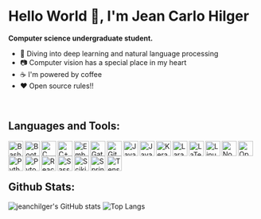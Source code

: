 # Hello World 👋, I'm Jean Carlo Hilger
**Computer science undergraduate student.**

- :microscope: Diving into deep learning and natural language processing
- :camera: Computer vision has a special place in my heart
- :coffee: I'm powered by coffee
- :heart: Open source rules!!

<br />

## Languages and Tools:
<!-- <p align="left"> -->
<img align="left" width="30px" height="auto" alt="Bash" title="Bash" src="https://simpleicons.org/icons/gnubash.svg" />
<img align="left" width="30px" height="auto" alt="Bootstrap" title="Bootstrap" src="https://simpleicons.org/icons/bootstrap.svg" />
<img align="left" width="30px" height="auto" alt="C" title="C" src="https://simpleicons.org/icons/c.svg" />
<img align="left" width="30px" height="auto" alt="C++" title="C++" src="https://simpleicons.org/icons/cplusplus.svg" />
<img align="left" width="30px" height="auto" alt="Emberjs" title="Emberjs" src="https://simpleicons.org/icons/ember-dot-js.svg" />
<img align="left" width="30px" height="auto" alt="Gatsby" title="Gatsby" src="https://simpleicons.org/icons/gatsby.svg" />
<img align="left" width="30px" height="auto" alt="Git" title="Git" src="https://simpleicons.org/icons/git.svg" />
<img align="left" width="30px" height="auto" alt="Java" title="Java" src="https://simpleicons.org/icons/java.svg" />
<img align="left" width="30px" height="auto" alt="JavaScript" title="JavaScript" src="https://simpleicons.org/icons/javascript.svg" />
<img align="left" width="30px" height="auto" alt="Keras" title="Keras" src="https://simpleicons.org/icons/keras.svg" />
<img align="left" width="30px" height="auto" alt="Laravel" title="Laravel" src="https://simpleicons.org/icons/laravel.svg" />
<img align="left" width="30px" height="auto" alt="LaTex" title="LaTex" src="https://simpleicons.org/icons/latex.svg" />
<img align="left" width="30px" height="auto" alt="Linux" title="Linux" src="https://simpleicons.org/icons/linux.svg" />
<img align="left" width="30px" height="auto" alt="Nodejs" title="Nodejs" src="https://simpleicons.org/icons/node-dot-js.svg" />
<img align="left" width="30px" height="auto" alt="OpenCV" title="OpenCV" src="https://simpleicons.org/icons/opencv.svg" />
<img align="left" width="30px" height="auto" alt="Python" title="Python" src="https://simpleicons.org/icons/python.svg" />
<img align="left" width="30px" height="auto" alt="Pytorch" title="Pytorch" src="https://simpleicons.org/icons/pytorch.svg" />
<img align="left" width="30px" height="auto" alt="Reactjs" title="Reactjs" src="https://simpleicons.org/icons/react.svg" />
<img align="left" width="30px" height="auto" alt="Sass" title="Sass" src="https://simpleicons.org/icons/sass.svg" />
<img align="left" width="30px" height="auto" alt="Scikit Learn" title="Scikit Learn" src="https://simpleicons.org/icons/scikit-learn.svg" />
<img align="left" width="30px" height="auto" alt="Spring" title="Spring" src="https://simpleicons.org/icons/spring.svg" />
<img align="left" width="30px" height="auto" alt="Tensorflow" title="Tensorflow" src="https://simpleicons.org/icons/tensorflow.svg" />
<!-- </p> -->

<br />
<br />
<br />

## Github Stats:
<!-- Github Stats -->
![jeanchilger's GitHub stats](https://github-readme-stats.vercel.app/api?username=jeanchilger&show_icons=true&count_private=true&hide_border=true&title_color=fff&text_color=efefef&icon_color=fff&bg_color=45,d44e37,5764a6&include_all_commits=true)
![Top Langs](https://github-readme-stats.vercel.app/api/top-langs/?username=jeanchilger&layout=compact&hide=starlark,objective-c,objective-c%2B%2B&langs_count=10&hide_border=true&title_color=5764a6&text_color=5764a6)
